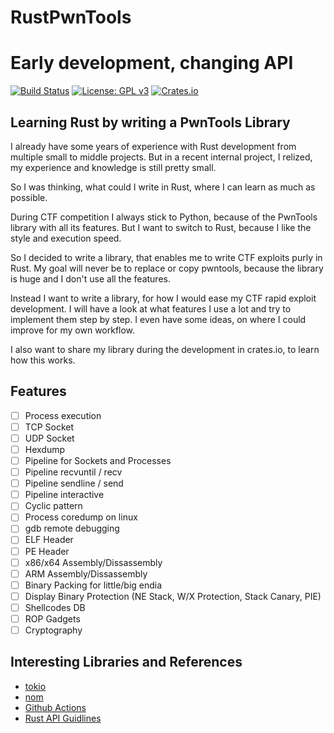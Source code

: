 # RustPwnTools
# Early development, changing API

[![Build Status](https://github.com/lehrbaumm/RustPwn/workflows/Rust/badge.svg)](https://github.com/lehrbaumm/RustPwn/actions?query=workflow%3ARust)
[![License: GPL v3](https://img.shields.io/badge/License-GPLv3-blue.svg)](LICENSE)
[![Crates.io](https://img.shields.io/crates/v/pwnd.svg)](https://crates.io/crates/pwnd)

## Learning Rust by writing a PwnTools Library

I already have some years of experience with Rust development from multiple small to middle projects.
But in a recent internal project, I relized, my experience and knowledge is still pretty small.

So I was thinking, what could I write in Rust, where I can learn as much as possible.

During CTF competition I always stick to Python, because of the PwnTools library with all its features.
But I want to switch to Rust, because I like the style and execution speed.

So I decided to write a library, that enables me to write CTF exploits purly in Rust.
My goal will never be to replace or copy pwntools, because the library is huge and I don't use all the features.

Instead I want to write a library, for how I would ease my CTF rapid exploit development.
I will have a look at what features I use a lot and try to implement them step by step.
I even have some ideas, on where I could improve for my own workflow.

I also want to share my library during the development in crates.io, to learn how this works.


## Features

- [ ] Process execution
- [ ] TCP Socket
- [ ] UDP Socket
- [ ] Hexdump
- [ ] Pipeline for Sockets and Processes
- [ ] Pipeline recvuntil / recv
- [ ] Pipeline sendline / send
- [ ] Pipeline interactive
- [ ] Cyclic pattern
- [ ] Process coredump on linux
- [ ] gdb remote debugging
- [ ] ELF Header
- [ ] PE Header
- [ ] x86/x64 Assembly/Dissassembly
- [ ] ARM Assembly/Dissassembly
- [ ] Binary Packing for little/big endia
- [ ] Display Binary Protection (NE Stack, W/X Protection, Stack Canary, PIE)
- [ ] Shellcodes DB
- [ ] ROP Gadgets
- [ ] Cryptography

## Interesting Libraries and References

* [tokio](https://crates.io/crates/tokio)
* [nom](https://crates.io/crates/nom)
* [Github Actions](https://github.com/features/actions)
* [Rust API Guidlines](https://rust-lang.github.io/api-guidelines/)